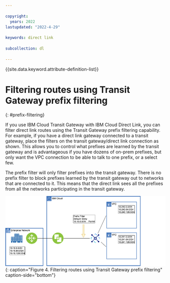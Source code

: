 ```yaml
---

copyright:
  years: 2022
lastupdated: "2022-4-29"

keywords: direct link

subcollection: dl

---
```


{{site.data.keyword.attribute-definition-list}}

# Filtering routes using Transit Gateway prefix filtering
{: #prefix-filtering}

If you use IBM Cloud Transit Gateway with IBM Cloud Direct Link, you can filter direct link routes using the Transit Gateway prefix filtering capability. For example, if you have a direct link gateway connected to a transit gateway, place the filters on the transit gateway/direct link connection as shown. This allows you to control what prefixes are learned by the transit gateway and is advantageous if you have dozens of on-prem prefixes, but only want the VPC connection to be able to talk to one prefix, or a select few. 

The prefix filter will only filter prefixes into the transit gateway. There is no prefix filter to block prefixes learned by the transit gateway out to networks that are connected to it. This means that the direct link sees all the prefixes from all the networks participating in the transit gateway. 

![Filtering routes using Transit Gateway prefix filtering](/images/prefix-filter-transit-gateway.png){: caption="Figure 4. Filtering routes using Transit Gateway prefix filtering" caption-side="bottom"}
